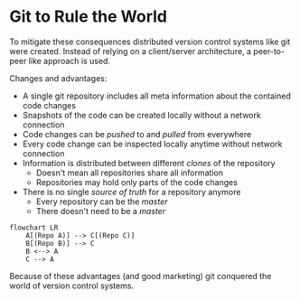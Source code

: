 # Git to Rule the World

To mitigate these consequences distributed version control systems like git were
created. Instead of relying on a client/server architecture, a peer-to-peer like
approach is used.

Changes and advantages:

* A single git repository includes all meta information about the contained code
  changes
* Snapshots of the code can be created locally without a network connection
* Code changes can be *pushed* to and *pulled* from everywhere
* Every code change can be inspected locally anytime without network connection
* Information is distributed between different *clones* of the repository
    * Doesn't mean all repositories share all information
    * Repositories may hold only parts of the code changes
* There is no single *source of truth* for a repository anymore
    * Every repository can be the *master*
    * There doesn't need to be a *master*

```{mermaid}
flowchart LR
    A[(Repo A)] --> C[(Repo C)]
    B[(Repo B)] --> C
    B <--> A
    C --> A
```

Because of these advantages (and good marketing) git conquered the world of
version control systems.
